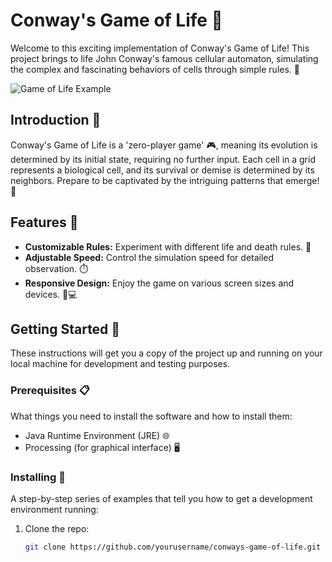 # Conway's Game of Life 🌌

Welcome to this exciting implementation of Conway's Game of Life! This project brings to life John Conway's famous cellular automaton, simulating the complex and fascinating behaviors of cells through simple rules. 🚀

![Game of Life Example](https://imgur.com/nbKaHiv.png)

## Introduction 📖
Conway's Game of Life is a 'zero-player game' 🎮, meaning its evolution is determined by its initial state, requiring no further input. Each cell in a grid represents a biological cell, and its survival or demise is determined by its neighbors. Prepare to be captivated by the intriguing patterns that emerge! 🌟

## Features 🌈
- **Customizable Rules:** Experiment with different life and death rules. 🧬
- **Adjustable Speed:** Control the simulation speed for detailed observation. ⏱️
- **Responsive Design:** Enjoy the game on various screen sizes and devices. 📱💻

## Getting Started 🚀
These instructions will get you a copy of the project up and running on your local machine for development and testing purposes.

### Prerequisites 📋
What things you need to install the software and how to install them:
- Java Runtime Environment (JRE) 🌐
- Processing (for graphical interface) 🖥️

### Installing 💾
A step-by-step series of examples that tell you how to get a development environment running:

1. Clone the repo:
   ```bash
   git clone https://github.com/yourusername/conways-game-of-life.git
   
